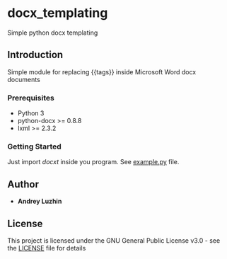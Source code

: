 # docx_templating

Simple python docx templating

## Introduction

Simple module for replacing {{tags}} inside Microsoft Word docx documents

### Prerequisites

* Python 3
* python-docx >= 0.8.8
* lxml >= 2.3.2

### Getting Started

Just import *docxt* inside you program. See [example.py](example.py) file.

## Author

* **Andrey Luzhin**

## License

This project is licensed under the GNU General Public License v3.0 - see the [LICENSE](LICENSE) file for details
